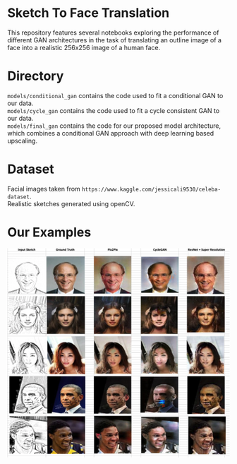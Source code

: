 # Sketch To Face Translation
This repository features several notebooks exploring the performance of different GAN architectures in the task of translating an outline image of a face into a realistic 256x256 image of a human face.  
# Directory
`models/conditional_gan` contains the code used to fit a conditional GAN to our data.    
`models/cycle_gan` contains the code used to fit a cycle consistent GAN to our data.  
`models/final_gan` contains the code for our proposed model architecture, which combines a conditional GAN approach with deep learning based upscaling.  

# Dataset
Facial images taken from `https://www.kaggle.com/jessicali9530/celeba-dataset`.  
Realistic sketches generated using openCV.

# Our Examples
![Examples](/example_outputs.png)

